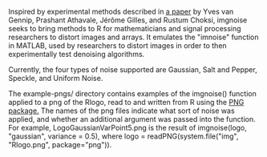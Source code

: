 Inspired by experimental methods described in [a paper](https://arxiv.org/abs/1410.6333) by Yves van Gennip, Prashant Athavale, Jérôme Gilles, and Rustum Choksi, imgnoise seeks to bring methods to R for mathematicians and signal processing researchers to distort images and arrays. It emulates the "imnoise" function in MATLAB, used by researchers to distort images in order to then experimentally test denoising algorithms.

Currently, the four types of noise supported are Gaussian, Salt and Pepper, Speckle, and Uniform Noise.

The example-pngs/ directory contains examples of the imgnoise() function applied to a png of the Rlogo, read to and written from R using the [PNG package.](https://cran.r-project.org/web/packages/png/index.html) The names of the png files indicate what sort of noise was applied, and whether an additional argument was passed into the function. For example, LogoGaussianVarPoint5.png is the result of imgnoise(logo, "gaussian", variance = 0.5), where logo = readPNG(system.file("img", "Rlogo.png", package="png")).
